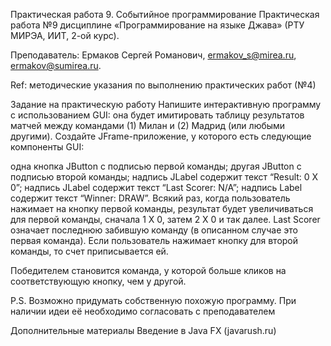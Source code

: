 Практическая работа 9. Событийное программирование
Практическая работа №9 дисциплине «Программирование на языке Джава» (РТУ МИРЭА, ИИТ, 2-ой курс).

Преподаватель: Ермаков Сергей Романович, ermakov_s@mirea.ru, ermakov@sumirea.ru.

Ref: методические указания по выполнению практических работ (№4)

Задание на практическую работу
Напишите интерактивную программу с использованием GUI: она будет имитировать таблицу результатов матчей между командами (1) Милан и (2) Мадрид (или любыми другими). Создайте JFrame-приложение, у которого есть следующие компоненты GUI:

одна кнопка JButton с подписью первой команды;
другая JButton с подписью второй команды;
надпись JLabel содержит текст “Result: 0 X 0”;
надпись JLabel содержит текст “Last Scorer: N/A”;
надпись Label содержит текст “Winner: DRAW”.
Всякий раз, когда пользователь нажимает на кнопку первой команды, результат будет увеличиваться для первой команды, сначала 1 X 0, затем 2 X 0 и так далее. Last Scorer означает последнюю забившую команду (в описанном случае это первая команда). Если пользователь нажимает кнопку для второй команды, то счет приписывается ей.

Победителем становится команда, у которой больше кликов на соответствующую кнопку, чем у другой.

P.S. Возможно придумать собственную похожую программу. При наличии идеи её необходимо согласовать с преподавателем

Дополнительные материалы
Введение в Java FX (javarush.ru)
